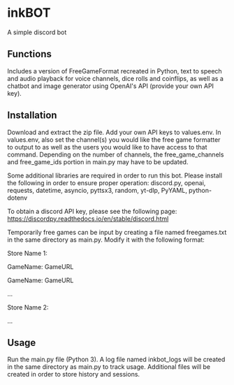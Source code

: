 # inkBOT
A simple discord bot


## Functions
Includes a version of FreeGameFormat recreated in Python, text to speech and audio playback for voice channels, dice rolls and coinflips, as well as a chatbot and image generator using OpenAI's API (provide your own API key).


## Installation
Download and extract the zip file. Add your own API keys to values.env. In values.env, also set the channel(s) you would like the free game formatter to output to as well as the users you would like to have access to that command. Depending on the number of channels, the free_game_channels and free_game_ids portion in main.py may have to be updated.

Some additional libraries are required in order to run this bot. Please install the following in order to ensure proper operation: discord.py, openai, requests, datetime, asyncio, pyttsx3, random, yt-dlp, PyYAML, python-dotenv

To obtain a discord API key, please see the following page: https://discordpy.readthedocs.io/en/stable/discord.html

Temporarily free games can be input by creating a file named freegames.txt in the same directory as main.py. Modify it with the following format:

Store Name 1:

GameName: GameURL

GameName: GameURL

...

Store Name 2:

...



## Usage
Run the main.py file (Python 3). A log file named inkbot_logs will be created in the same directory as main.py to track usage. Additional files will be created in order to store history and sessions.